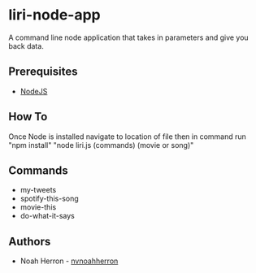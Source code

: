 # liri-node-app
A command line node application that takes in parameters and give you back data.
## Prerequisites
* [NodeJS](https://nodejs.org/en/)
## How To
Once Node is installed navigate to location of file then in command run 
"npm install"
"node liri.js (commands) (movie or song)"
## Commands 
* my-tweets
* spotify-this-song
* movie-this
* do-what-it-says
## Authors
* Noah Herron - [nvnoahherron](https://github.com/nvnoahherron)
